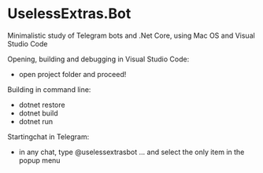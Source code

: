 # UselessExtras.Bot
Minimalistic study of Telegram bots and .Net Core, using Mac OS and Visual Studio Code

Opening, building and debugging in Visual Studio Code:
- open project folder and proceed!

Building in command line:
- dotnet restore
- dotnet build
- dotnet run

Startingchat in Telegram:
- in any chat, type @uselessextrasbot ... and select the only item in the popup menu


